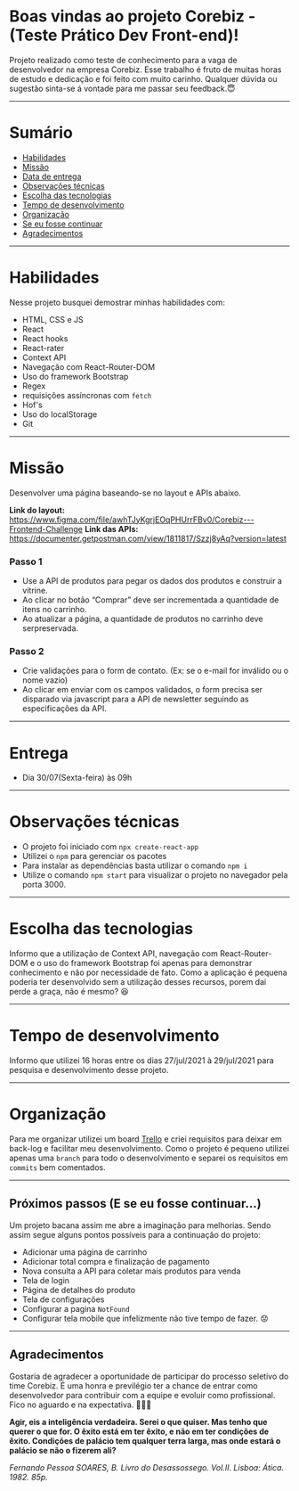 # Boas vindas ao projeto Corebiz - (Teste Prático Dev Front-end)!

Projeto realizado como teste de conhecimento para a vaga de desenvolvedor na empresa Corebiz.
Esse trabalho é fruto de muitas horas de estudo e dedicação e foi feito com muito carinho. Qualquer dúvida ou sugestão sinta-se á vontade para me passar seu feedback.😇

---

# Sumário
<!-- Finalizar -->
- [Habilidades](#habilidades)
- [Missão](#missão)
- [Data de entrega](#entrega)
- [Observações técnicas](#Observações-técnicas)
- [Escolha das tecnologias](#Escolhadastecnologias)
- [Tempo de desenvolvimento](#tempodedesenvolvimento)
- [Organização](#organizacao)
- [Se eu fosse continuar](#proximosPassos)
- [Agradecimentos](#agradecimentos)
---

# Habilidades

Nesse projeto busquei demostrar minhas habilidades com:

  - HTML, CSS e JS
  - React
  - React hooks
  - React-rater
  - Context API
  - Navegação com React-Router-DOM
  - Uso do framework Bootstrap
  - Regex
  - requisições assíncronas com `fetch`
  - Hof's
  - Uso do localStorage
  - Git

---

#  Missão

Desenvolver uma página baseando-se no layout e APIs abaixo.

**Link do layout:** 
https://www.figma.com/file/awhTJyKgrjEOqPHUrrFBv0/Corebiz---Frontend-Challenge
**Link das APIs:** 
https://documenter.getpostman.com/view/1811817/Szzj8yAq?version=latest

### Passo 1
-  Use a API de produtos para pegar os dados dos produtos e construir a vitrine.
-  Ao clicar no botão “Comprar” deve ser incrementada a quantidade de itens no carrinho.
-  Ao atualizar a página, a quantidade de produtos no carrinho deve serpreservada.


### Passo 2
-  Crie validações para o form de contato. (Ex: se o e-mail for inválido ou o nome vazio)
-  Ao clicar em enviar com os campos validados, o form precisa ser disparado via javascript para a API de newsletter seguindo as especificações da API.

---

# Entrega

  -  Dia 30/07(Sexta-feira) às 09h 

---

  # Observações técnicas

 - O projeto foi iniciado com `npx create-react-app`
 - Utilizei o `npm` para gerenciar os pacotes
 - Para instalar as dependências basta utilizar o comando `npm i`
 - Utilize o comando `npm start` para visualizar o projeto no navegador pela porta 3000.

---

  # Escolha das tecnologias
   
  Informo que a utilização de Context API, navegação com React-Router-DOM e o uso do framework Bootstrap foi apenas para demonstrar conhecimento e não por necessidade de fato. Como a aplicação é pequena poderia ter desenvolvido sem a utilização desses recursos, porem dai perde a graça, não é mesmo? 😆

  ---

  # Tempo de desenvolvimento

  Informo que utilizei 16 horas entre os dias 27/jul/2021 à 29/jul/2021 para pesquisa e desenvolvimento desse projeto.
  
---

  # Organização

  Para me organizar utilizei um board  [Trello](https://trello.com/) e criei requisitos para deixar em back-log e facilitar meu desenvolvimento.
  Como o projeto é pequeno utilizei apenas uma `branch` para todo o desenvolvimento e separei os requisitos em `commits` bem comentados.

---

  ## Próximos passos (E se eu fosse continuar...)

  Um projeto bacana assim me abre a imaginação para melhorias. Sendo assim segue alguns pontos possíveis para a continuação do projeto:

  - Adicionar uma página de carrinho
  - Adicionar total compra e finalização de pagamento
  - Nova consulta a API para coletar mais produtos para venda
  - Tela de login
  - Página de detalhes do produto
  - Tela de configurações
  - Configurar a pagina `NotFound`
  - Configurar tela mobile que infelizmente não tive tempo de fazer. 😟

---

  ## Agradecimentos

   Gostaria de agradecer a oportunidade de participar do processo seletivo do time Corebiz. É uma honra e previlégio ter a chance de entrar como desenvolvedor para contribuir com a equipe e evoluir como profissional. Fico no aguardo e na expectativa. 🎯👨‍💻


  **Agir, eis a inteligência verdadeira. Serei o que quiser. Mas tenho que querer o que for. O êxito está em ter êxito, e não em ter condições de êxito. Condições de palácio tem qualquer terra larga, mas onde estará o palácio se não o fizerem ali?**

_Fernando Pessoa SOARES, B. Livro do Desassossego. Vol.II. Lisboa: Ática. 1982. 85p._ 

